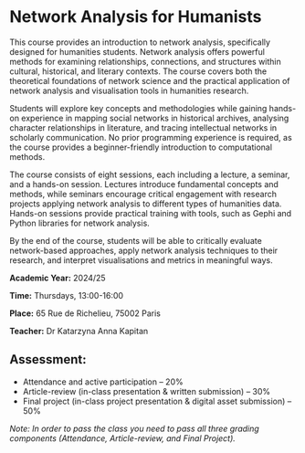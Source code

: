 # Network Analysis for Humanists

This course provides an introduction to network analysis, specifically designed for humanities students. Network analysis offers powerful methods for examining relationships, connections, and structures within cultural, historical, and literary contexts. The course covers both the theoretical foundations of network science and the practical application of network analysis and visualisation tools in humanities research.

Students will explore key concepts and methodologies while gaining hands-on experience in mapping social networks in historical archives, analysing character relationships in literature, and tracing intellectual networks in scholarly communication. No prior programming experience is required, as the course provides a beginner-friendly introduction to computational methods.

The course consists of eight sessions, each including a lecture, a seminar, and a hands-on session. Lectures introduce fundamental concepts and methods, while seminars encourage critical engagement with research projects applying network analysis to different types of humanities data. Hands-on sessions provide practical training with tools, such as Gephi and Python libraries for network analysis.

By the end of the course, students will be able to critically evaluate network-based approaches, apply network analysis techniques to their research, and interpret visualisations and metrics in meaningful ways. 

**Academic Year:** 2024/25

**Time:** Thursdays, 13:00-16:00

**Place:** 65 Rue de Richelieu, 75002 Paris

**Teacher:** Dr Katarzyna Anna Kapitan

## Assessment: 

* Attendance and active participation – 20%
* Article-review (in-class presentation & written submission) – 30%  
* Final project (in-class project presentation & digital asset submission) – 50% 

*Note: In order to pass the class you need to pass all three grading components (Attendance, Article-review, and Final Project).*

